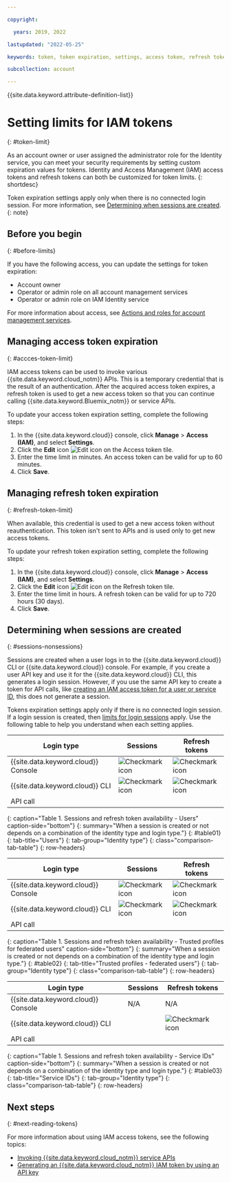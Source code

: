 ```yaml
---

copyright:

  years: 2019, 2022

lastupdated: "2022-05-25"

keywords: token, token expiration, settings, access token, refresh token, IAM

subcollection: account

---
```


{{site.data.keyword.attribute-definition-list}}

# Setting limits for IAM tokens
{: #token-limit}

As an account owner or user assigned the administrator role for the Identity service, you can meet your security requirements by setting custom expiration values for tokens. Identity and Access Management (IAM) access tokens and refresh tokens can both be customized for token limits.
{: shortdesc}

Token expiration settings apply only when there is no connected login session. For more information, see [Determining when sessions are created](#sessions-nonsessions).
{: note}


## Before you begin
{: #before-limits}

If you have the following access, you can update the settings for token expiration:

- Account owner
- Operator or admin role on all account management services
- Operator or admin role on IAM Identity service

For more information about access, see [Actions and roles for account management services](/docs/account?topic=account-account-services&interface=ui#account-management-actions-roles).

## Managing access token expiration
{: #accces-token-limit}

IAM access tokens can be used to invoke various {{site.data.keyword.cloud_notm}} APIs. This is a temporary credential that is the result of an authentication. After the acquired access token expires, a refresh token is used to get a new access token so that you can continue calling {{site.data.keyword.Bluemix_notm}} or service APIs.

To update your access token expiration setting, complete the following steps:

1. In the {{site.data.keyword.cloud}} console, click **Manage** > **Access (IAM)**, and select **Settings**.
1. Click the **Edit** icon ![Edit icon](../icons/edit-tagging.svg "Edit") on the Access token tile.
1. Enter the time limit in minutes. An access token can be valid for up to 60 minutes.
1. Click **Save**.


## Managing refresh token expiration
{: #refresh-token-limit}

When available, this credential is used to get a new access token without reauthentication. This token isn't sent to APIs and is used only to get new access tokens.

To update your refresh token expiration setting, complete the following steps:

1. In the {{site.data.keyword.cloud}} console, click **Manage** > **Access (IAM)**, and select **Settings**.
1. Click the **Edit** icon ![Edit icon](../icons/edit-tagging.svg "Edit") on the Refresh token tile.
1. Enter the time limit in hours. A refresh token can be valid for up to 720 hours (30 days).
1. Click **Save**.


## Determining when sessions are created
{: #sessions-nonsessions}

Sessions are created when a user logs in to the {{site.data.keyword.cloud}} CLI or {{site.data.keyword.cloud}} console. For example, if you create a user API key and use it for the {{site.data.keyword.cloud}} CLI, this generates a login session. However, if you use the same API key to create a token for API calls, like [creating an IAM access token for a user or service ID](/apidocs/iam-identity-token-api#gettoken-apikey), this does not generate a session.

Tokens expiration settings apply only if there is no connected login session. If a login session is created, then [limits for login sessions](/docs/account?topic=account-iam-work-sessions) apply. Use the following table to help you understand when each setting applies.

| Login type | Sessions | Refresh tokens |
|------------|----------|----------------|
| {{site.data.keyword.cloud}} Console | ![Checkmark icon](../icons/checkmark-icon.svg) | ![Checkmark icon](../icons/checkmark-icon.svg) |
| {{site.data.keyword.cloud}} CLI | ![Checkmark icon](../icons/checkmark-icon.svg) | ![Checkmark icon](../icons/checkmark-icon.svg) |
| API call                        |                                                |                                                |
{: caption="Table 1. Sessions and refresh token availability - Users" caption-side="bottom"}
{: summary="When a session is created or not depends on a combination of the identity type and login type."}
{: #table01}
{: tab-title="Users"}
{: tab-group="Identity type"}
{: class="comparison-tab-table"}
{: row-headers}

| Login type | Sessions | Refresh tokens |
|------------|----------|----------------|
| {{site.data.keyword.cloud}} Console | ![Checkmark icon](../icons/checkmark-icon.svg) | ![Checkmark icon](../icons/checkmark-icon.svg) |
| {{site.data.keyword.cloud}} CLI | ![Checkmark icon](../icons/checkmark-icon.svg) | ![Checkmark icon](../icons/checkmark-icon.svg) |
| API call                        |                                                |                                                |
{: caption="Table 1. Sessions and refresh token availability - Trusted profiles for federated users" caption-side="bottom"}
{: summary="When a session is created or not depends on a combination of the identity type and login type."}
{: #table02}
{: tab-title="Trusted profiles - federated users"}
{: tab-group="Identity type"}
{: class="comparison-tab-table"}
{: row-headers}

| Login type | Sessions | Refresh tokens |
|------------|----------|----------------|
| {{site.data.keyword.cloud}} Console | N/A | N/A |
| {{site.data.keyword.cloud}} CLI |         | ![Checkmark icon](../icons/checkmark-icon.svg) |
| API call                        |         |                                                |
{: caption="Table 1. Sessions and refresh token availability - Service IDs" caption-side="bottom"}
{: summary="When a session is created or not depends on a combination of the identity type and login type."}
{: #table03}
{: tab-title="Service IDs"}
{: tab-group="Identity type"}
{: class="comparison-tab-table"}
{: row-headers}


## Next steps
{: #next-reading-tokens}

For more information about using IAM access tokens, see the following topics:

* [Invoking {{site.data.keyword.cloud_notm}} service APIs](/docs/account?topic=account-iamapikeysforservices)
* [Generating an {{site.data.keyword.cloud_notm}} IAM token by using an API key](/docs/account?topic=account-iamtoken_from_apikey)
